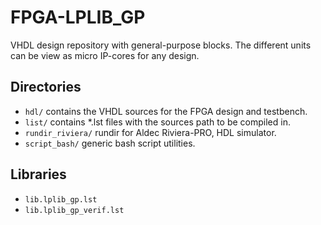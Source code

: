 # FPGA-LPLIB_GP
VHDL design repository with general-purpose blocks.
The different units can be view as micro IP-cores for any design.

## Directories
- `hdl/` contains the VHDL sources for the FPGA design and testbench.
- `list/` contains *.lst files with the sources path to be compiled in.
- `rundir_riviera/` rundir for Aldec Riviera-PRO, HDL simulator.
- `script_bash/` generic bash script utilities.

## Libraries
- `lib.lplib_gp.lst`
- `lib.lplib_gp_verif.lst`